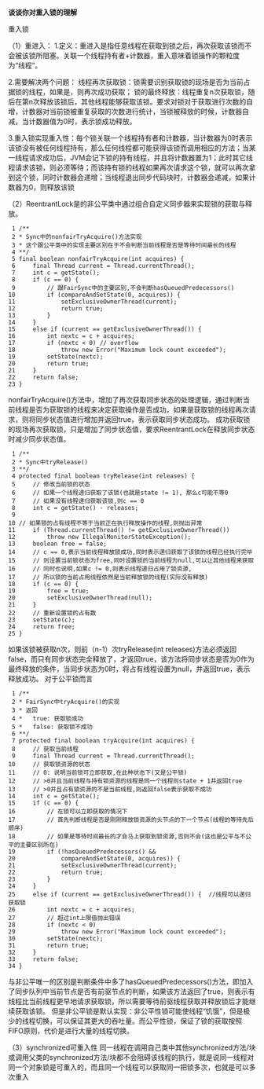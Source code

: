 **谈谈你对重入锁的理解**

重入锁

（1）重进入：
1.定义：重进入是指任意线程在获取到锁之后，再次获取该锁而不会被该锁所阻塞。关联一个线程持有者+计数器，重入意味着锁操作的颗粒度为“线程”。

2.需要解决两个问题：
线程再次获取锁：锁需要识别获取锁的现场是否为当前占据锁的线程，如果是，则再次成功获取；
锁的最终释放：线程重复n次获取锁，随后在第n次释放该锁后，其他线程能够获取该锁。要求对锁对于获取进行次数的自增，计数器对当前锁被重复获取的次数进行统计，当锁被释放的时候，计数器自减，当计数器值为0时，表示锁成功释放。

3.重入锁实现重入性：每个锁关联一个线程持有者和计数器，当计数器为0时表示该锁没有被任何线程持有，那么任何线程都可能获得该锁而调用相应的方法；当某一线程请求成功后，JVM会记下锁的持有线程，并且将计数器置为1；此时其它线程请求该锁，则必须等待；而该持有锁的线程如果再次请求这个锁，就可以再次拿到这个锁，同时计数器会递增；当线程退出同步代码块时，计数器会递减，如果计数器为0，则释放该锁

（2）ReentrantLock是的非公平类中通过组合自定义同步器来实现锁的获取与释放。

```
 1 /**
 2 * Sync中的nonfairTryAcquire()方法实现
 3 * 这个跟公平类中的实现主要区别在于不会判断当前线程是否是等待时间最长的线程
 4 **/ 
 5 final boolean nonfairTryAcquire(int acquires) {
 6     final Thread current = Thread.currentThread();
 7     int c = getState();
 8     if (c == 0) {
 9         // 跟FairSync中的主要区别,不会判断hasQueuedPredecessors()
10         if (compareAndSetState(0, acquires)) {
11             setExclusiveOwnerThread(current);
12             return true;
13         }
14     }
15     else if (current == getExclusiveOwnerThread()) {
16         int nextc = c + acquires;
17         if (nextc < 0) // overflow
18             throw new Error("Maximum lock count exceeded");
19         setState(nextc);
20         return true;
21     }
22     return false;
23 }
```

nonfairTryAcquire()方法中，增加了再次获取同步状态的处理逻辑，通过判断当前线程是否为获取锁的线程来决定获取操作是否成功，如果是获取锁的线程再次请求，则将同步状态值进行增加并返回true，表示获取同步状态成功。
成功获取锁的现场再次获取锁，只是增加了同步状态值，要求ReentrantLock在释放同步状态时减少同步状态值。

```
 1 /**
 2 * Sync中tryRelease()
 3 **/
 4 protected final boolean tryRelease(int releases) {
 5     // 修改当前锁的状态
 6     // 如果一个线程递归获取了该锁(也就是state != 1), 那么c可能不等0
 7     // 如果没有线程递归获取该锁,则c == 0
 8     int c = getState() - releases;
 9 
10 // 如果锁的占有线程不等于当前正在执行释放操作的线程,则抛出异常
11     if (Thread.currentThread() != getExclusiveOwnerThread())
12         throw new IllegalMonitorStateException();
13     boolean free = false;
14     // c == 0,表示当前线程释放锁成功,同时表示递归获取了该锁的线程已经执行完毕
15     // 则设置当前锁状态为free,同时设置锁的当前线程为null,可以让其他线程来获取
16     // 同时也说明,如果c != 0,则表示线程递归占用了锁资源,
17     // 所以锁的当前占用线程依然是当前释放锁的线程(实际没有释放)
18     if (c == 0) {
19         free = true;
20         setExclusiveOwnerThread(null);
21     }
22     // 重新设置锁的占有数
23     setState(c);
24     return free;
25 }
```

如果该锁被获取n次，则前（n-1）次tryRelease(int releases)方法必须返回false，而只有同步状态完全释放了，才返回true，该方法将同步状态是否为0作为最终释放的条件，当同步状态为0时，将占有线程设置为null，并返回true，表示释放成功。
对于公平锁而言

```
 1 /**
 2 * FairSync中tryAcquire()的实现
 3 * 返回
 4 *   true: 获取锁成功
 5 *   false: 获取锁不成功
 6 **/
 7 protected final boolean tryAcquire(int acquires) {
 8     // 获取当前线程
 9     final Thread current = Thread.currentThread();
10     // 获取锁资源的状态
11     // 0: 说明当前锁可立即获取,在此种状态下(又是公平锁)
12     // >0并且当前线程与持有锁资源的线程是同一个线程则state + 1并返回true
13     // >0并且占有锁资源的不是当前线程,则返回false表示获取不成功
14     int c = getState();
15     if (c == 0) {
16         // 在锁可以立即获取的情况下
17         // 首先判断线程是否是刚刚释放锁资源的头节点的下一个节点(线程的等待先后顺序)
18         // 如果是等待时间最长的才会马上获取到锁资源,否则不会(这也是公平与不公平的主要区别所在)
19         if (!hasQueuedPredecessors() &&
20             compareAndSetState(0, acquires)) {
21             setExclusiveOwnerThread(current);
22             return true;
23         }
24     }
25     else if (current == getExclusiveOwnerThread()) {  //线程可以递归获取锁
26         int nextc = c + acquires;
27         // 超过int上限值抛出错误
28         if (nextc < 0)
29             throw new Error("Maximum lock count exceeded");
30         setState(nextc);
31         return true;
32     }
33     return false;
34 }
```

与非公平唯一的区别是判断条件中多了hasQueuedPredecessors()方法，即加入了同步队列中当前节点是否有前驱节点的判断，如果该方法返回了true，则表示有线程比当前线程更早地请求获取锁，所以需要等待前驱线程获取并释放锁后才能继续获取该锁。
但是非公平锁是默认实现：非公平性锁可能使线程“饥饿”，但是极少的线程切换，可以保证其更大的吞吐量。而公平性锁，保证了锁的获取按照FIFO原则，代价是进行大量的线程切换。

（3）synchronized可重入性
同一线程在调用自己类中其他synchronized方法/块或调用父类的synchronized方法/块都不会阻碍该线程的执行，就是说同一线程对同一个对象锁是可重入的，而且同一个线程可以获取同一把锁多次，也就是可以多次重入